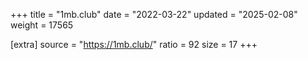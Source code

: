 +++
title = "1mb.club"
date = "2022-03-22"
updated = "2025-02-08"
weight = 17565

[extra]
source = "https://1mb.club/"
ratio = 92
size = 17
+++
